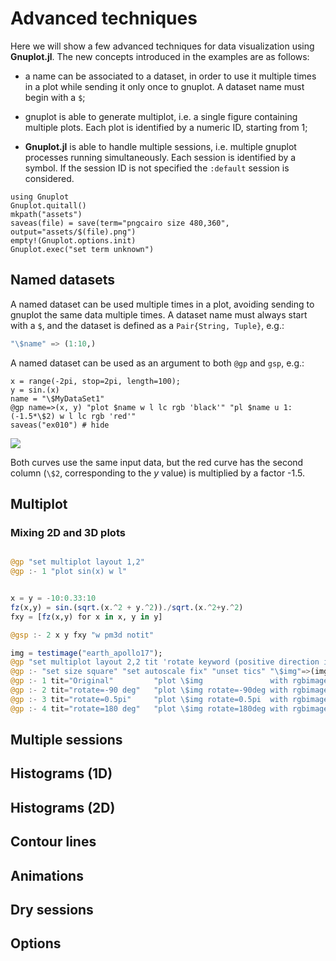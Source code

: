 # Advanced techniques

Here we will show a few advanced techniques for data visualization using **Gnuplot.jl**.  The new concepts introduced in the examples are as follows:

- a name can be associated to a dataset, in order to use it multiple times in a plot while sending it only once to gnuplot. A dataset name must begin with a `$`;

- gnuplot is able to generate multiplot, i.e. a single figure containing multiple plots.  Each plot is identified by a numeric ID, starting from 1;

- **Gnuplot.jl** is able to handle multiple sessions, i.e. multiple gnuplot processes running simultaneously.  Each session is identified by a symbol.  If the session ID is not specified the `:default` session is considered.


```@setup abc
using Gnuplot
Gnuplot.quitall()
mkpath("assets")
saveas(file) = save(term="pngcairo size 480,360", output="assets/$(file).png")
empty!(Gnuplot.options.init)
Gnuplot.exec("set term unknown")
```


## Named datasets
A named dataset can be used multiple times in a plot, avoiding sending to gnuplot the same data multiple times.  A dataset name must always start with a `$`, and the dataset is defined as a `Pair{String, Tuple}`, e.g.:
```julia
"\$name" => (1:10,)
```

A named dataset can be used as an argument to both `@gp` and `gsp`, e.g.:
```@example abc
x = range(-2pi, stop=2pi, length=100);
y = sin.(x)
name = "\$MyDataSet1"
@gp name=>(x, y) "plot $name w l lc rgb 'black'" "pl $name u 1:(-1.5*\$2) w l lc rgb 'red'"
saveas("ex010") # hide
```
![](assets/ex010.png)

Both curves use the same input data, but the red curve has the second column (`\$2`, corresponding to the *y* value) is multiplied by a factor -1.5.


## Multiplot

### Mixing 2D and 3D plots
```julia

@gp "set multiplot layout 1,2"
@gp :- 1 "plot sin(x) w l"


x = y = -10:0.33:10
fz(x,y) = sin.(sqrt.(x.^2 + y.^2))./sqrt.(x.^2+y.^2)
fxy = [fz(x,y) for x in x, y in y]

@gsp :- 2 x y fxy "w pm3d notit"

```

```julia
img = testimage("earth_apollo17");
@gp "set multiplot layout 2,2 tit 'rotate keyword (positive direction is counter-clockwise)'" :-
@gp :- "set size square" "set autoscale fix" "unset tics" "\$img"=>(img,) :-
@gp :- 1 tit="Original"         "plot \$img               with rgbimage notit" :-
@gp :- 2 tit="rotate=-90 deg"   "plot \$img rotate=-90deg with rgbimage notit" :-
@gp :- 3 tit="rotate=0.5pi"     "plot \$img rotate=0.5pi  with rgbimage notit" :-
@gp :- 4 tit="rotate=180 deg"   "plot \$img rotate=180deg with rgbimage notit"
```

## Multiple sessions
## Histograms (1D)
## Histograms (2D)
## Contour lines
## Animations
## Dry sessions
## Options
